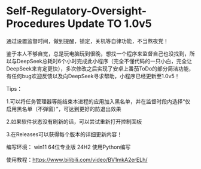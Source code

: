 # Self-Regulatory-Oversight-Procedures Update TO 1.0v5
通过设置监督时间，做到提醒，锁定，关机等自律功能，不当熬夜党！

鉴于本人不够自觉，总是玩电脑玩到很晚，想找一个程序来监督自己也没找到，所以与DeepSeek总耗时6个小时完成此小程序（完全不懂代码的一只小白，完全让DeepSeek来肯定更快），多次修改之后实现了安卓上番茄ToDo的部分简洁功能，有任何bug欢迎反馈以及向DeepSeek寻求帮助，小程序已经更新至1.0v5！

Tips：

1.可以将任务管理器等能结束本进程的应用加入黑名单，并在监督时段内选择“仅启用黑名单（不弹窗）”，可达到更好的防退出效果

2.如果软件状态没有刷新的话，可以尝试重新打开控制面板

3.在Releases可以获得每个版本的详细更新内容！

编写环境：
win11 64位专业版 24H2 使用Python编写

使用教程：https://www.bilibili.com/video/BV1mkA2erELh/
